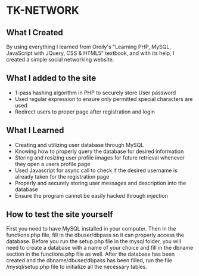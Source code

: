 # TK-NETWORK

## What I Created

By using everything I learned from Oreily's "Learning PHP, MySQL, JavaScript with JQuery, CSS & HTML5" textbook, and with its help, I created a simple social networking website.

## What I added to the site

- 1-pass hashing algorithm in PHP to securely store User password
- Used regular expression to ensure only permitted special characters are used
- Redirect users to proper page after registration and login

## What I Learned

- Creating and utilizing user database through MySQL
- Knowing how to properly query the database for desired information
- Storing and resizing user profile images for future retrieval whenever they open a users profile page
- Used Javascript for async call to check if the desired username is already taken for the registration page
- Properly and securely storing user messages and description into the database
- Ensure the program cannot be easily hacked through injection

## How to test the site yourself

First you need to have MySQL installed in your computer. Then in the functions.php file, fill in the dbuser/dbpass so it can properly access the database.
Before you run the setup.php file in the mysql folder, you will need to create a database with a name of your choice and fill in the dbname section in the functions.php file as well. 
After the database has been created and the dbname/dbuser/dbpass has been filled, run the file /mysql/setup.php file to initialize all the necessary tables. 
